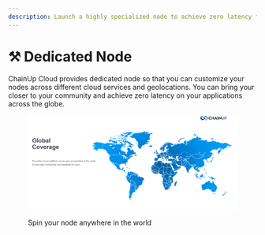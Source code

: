 ```yaml
---
description: Launch a highly specialized node to achieve zero latency for your users
---
```


# ⚒ Dedicated Node

ChainUp Cloud provides dedicated node so that you can customize your nodes across different cloud services and geolocations. You can bring your closer to your community and achieve zero latency on your applications across the globe.

<figure><img src="../../.gitbook/assets/image (5) (1).png" alt=""><figcaption><p>Spin your node anywhere in the world</p></figcaption></figure>

